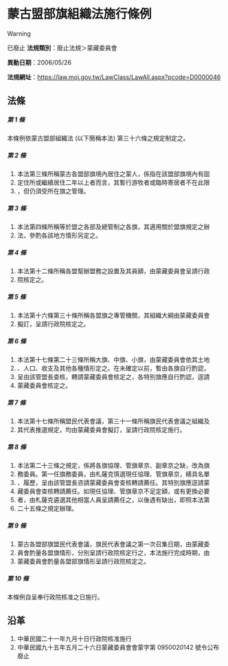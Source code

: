 # 蒙古盟部旗組織法施行條例


> [!WARNING]
> 已廢止
**法規類別**：廢止法規＞蒙藏委員會

**異動日期**：2006/05/26  

**法規網址**：https://law.moj.gov.tw/LawClass/LawAll.aspx?pcode=D0000046



## 法條
##### 第 1 條
本條例依蒙古盟部組織法 (以下簡稱本法) 第三十六條之規定制定之。

##### 第 2 條
1. 本法第三條所稱蒙古各盟部旗境內居住之蒙人，係指在該盟部旗境內有固
1. 定住所或繼續居住二年以上者而言，其暫行游牧者或臨時寄居者不在此限
1. ，但仍須受所在旗之管理。

##### 第 3 條
1. 本法第四條所稱等於盟之各部及總管制之各旗，其適用關於盟旗規定之辦
1. 法，參酌各該地方情形另定之。

##### 第 4 條
1. 本法第十二條所稱各盟幫辦盟務之設置及其員額，由蒙藏委員會呈請行政
1. 院核定之。

##### 第 5 條
1. 本法第十六條第三十條所稱各盟旗之專管機關，其組織大綱由蒙藏委員會
1. 擬訂，呈請行政院核定之。

##### 第 6 條
1. 本法第十七條第二十三條所稱大旗、中旗、小旗，由蒙藏委員會依其土地
1. 、人口、收支及其他各種情形定之。在未確定以前，暫由各旗自行酌認，
1. 呈由該管盟長查核，轉請蒙藏委員會核定之，各特別旗應自行酌認，逕請
1. 蒙藏委員會核定之。

##### 第 7 條
1. 本法第十七條所稱盟民代表會議，第三十一條所稱旗民代表會議之組織及
1. 其代表推選規定，均由蒙藏委員會擬訂，呈請行政院核定施行。

##### 第 8 條
1. 本法第二十三條之規定，係將各旗協理、管旗章京、副章京之缺，改為旗
1. 務委員。第一任旗務委員，由札薩克慎選現任協理、管旗章京，繕具名單
1. 、履歷，呈由該管盟長咨請蒙藏委員會查核轉請薦任。其特別旗應逕請蒙
1. 藏委員會查核轉請薦任。如現任協理、管旗章京不足定額，或有更換必要
1. 者，由札薩克遴選其他相當人員呈請薦任之，以後遇有缺出，即照本法第
1. 二十五條之規定辦理。

##### 第 9 條
1. 蒙古各盟部旗盟民代表會議，旗民代表會議之第一次召集日期，由蒙藏委
1. 員會酌量各盟旗情形，分別呈請行政院核定行之，本法施行完成時期，由
1. 蒙藏委員會酌量各盟部旗情形呈請行政院核定之。

##### 第 10 條
本條例自呈奉行政院核准之日施行。

## 沿革
1. 中華民國二十一年九月十日行政院核准施行
1. 中華民國九十五年五月二十六日蒙藏委員會會蒙字第 0950020142 號令公布廢止
